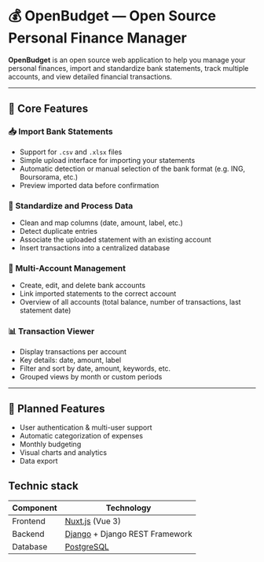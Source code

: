# 💰 OpenBudget — Open Source Personal Finance Manager

**OpenBudget** is an open source web application to help you manage your personal finances, import and standardize bank statements, track multiple accounts, and view detailed financial transactions.

---

## 🚀 Core Features

### 📥 Import Bank Statements
- Support for `.csv` and `.xlsx` files
- Simple upload interface for importing your statements
- Automatic detection or manual selection of the bank format (e.g. ING, Boursorama, etc.)
- Preview imported data before confirmation

### 🧹 Standardize and Process Data
- Clean and map columns (date, amount, label, etc.)
- Detect duplicate entries
- Associate the uploaded statement with an existing account
- Insert transactions into a centralized database

### 🏦 Multi-Account Management
- Create, edit, and delete bank accounts
- Link imported statements to the correct account
- Overview of all accounts (total balance, number of transactions, last statement date)

### 📊 Transaction Viewer
- Display transactions per account
- Key details: date, amount, label
- Filter and sort by date, amount, keywords, etc.
- Grouped views by month or custom periods

---

## 🔐 Planned Features

- User authentication & multi-user support
- Automatic categorization of expenses
- Monthly budgeting
- Visual charts and analytics
- Data export


## Technic stack

| Component       | Technology                          |
|------------------|--------------------------------------|
| Frontend        | [Nuxt.js](https://nuxt.com/) (Vue 3) |
| Backend         | [Django](https://www.djangoproject.com/) + Django REST Framework |
| Database        | [PostgreSQL](https://www.postgresql.org/) |